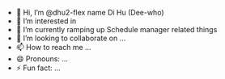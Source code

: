 - 👋 Hi, I’m @dhu2-flex name Di Hu (Dee-who)
- 👀 I’m interested in 
- 🌱 I’m currently ramping up Schedule manager related things
- 💞️ I’m looking to collaborate on ...
- 📫 How to reach me ...
- 😄 Pronouns: ...
- ⚡ Fun fact: ...

<!---
dhu2-flex/dhu2-flex is a ✨ special ✨ repository because its `README.md` (this file) appears on your GitHub profile.
You can click the Preview link to take a look at your changes.
--->
